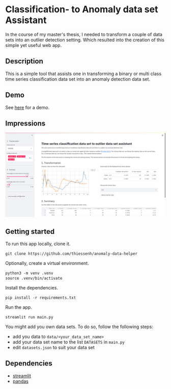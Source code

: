#  Classification- to Anomaly data set Assistant
In the course of my master's thesis, I needed to transform a couple of data sets into an outlier detection setting. Which resulted into the creation of this simple yet useful web app.

## Description
This is a simple tool that assists one in transforming a binary or multi class time series classification data set into an anomaly detection data set.

## Demo
See [here](https://share.streamlit.io/thiessenh/anomaly-data-helper/main/main.py) for a demo.

## Impressions
![Image of web app.](screen.png)

## Getting started
To run this app locally, clone it.
```shell
git clone https://github.com/thiessenh/anomaly-data-helper
```
Optionally, create a virtual environment.
```shell
python3 -m venv .venv
source .venv/bin/activate
```
Install the dependencies.
```shell
pip install -r requirements.txt
```
Run the app.
```shell
streamlit run main.py
```
You might add you own data sets. To do so, follow the following steps:
- add you data to `data/<your_data_set_name>`
- add your data set name to the list `DATASETS` in `main.py`
- edit `datasets.json` to suit your data set

## Dependencies
- [streamlit](https://streamlit.io/)
- [pandas](https://pandas.pydata.org/)